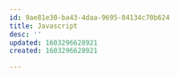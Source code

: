 ```yaml
---
id: 9ae81e30-ba43-4daa-9695-04134c70b624
title: Javascript
desc: ''
updated: 1603296628921
created: 1603296628921

---
```


